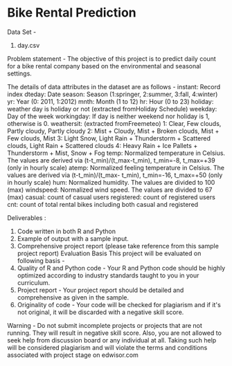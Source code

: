 # Bike Rental Prediction
Data Set -
1) ​day.csv

Problem statement -
The objective of this project is to predict daily count for a bike rental company based on the environmental and seasonal settings.

The details of data attributes in the dataset are as follows -
instant: Record index
dteday: Date
season: Season (1:springer, 2:summer, 3:fall, 4:winter)
yr: Year (0: 2011, 1:2012)
mnth: Month (1 to 12)
hr: Hour (0 to 23)
holiday: weather day is holiday or not (extracted fromHoliday Schedule)
weekday: Day of the week
workingday: If day is neither weekend nor holiday is 1, otherwise is 0.
weathersit: (extracted fromFreemeteo)
1: Clear, Few clouds, Partly cloudy, Partly cloudy
2: Mist + Cloudy, Mist + Broken clouds, Mist + Few clouds, Mist
3: Light Snow, Light Rain + Thunderstorm + Scattered clouds, Light Rain + Scattered clouds
4: Heavy Rain + Ice Pallets + Thunderstorm + Mist, Snow + Fog
temp: Normalized temperature in Celsius. The values are derived via (t-t_min)/(t_max-t_min),
t_min=-8, t_max=+39 (only in hourly scale)
atemp: Normalized feeling temperature in Celsius. The values are derived via (t-t_min)/(t_max-
t_min), t_min=-16, t_max=+50 (only in hourly scale)
hum: Normalized humidity. The values are divided to 100 (max)
windspeed: Normalized wind speed. The values are divided to 67 (max)
casual: count of casual users
registered: count of registered users
cnt: count of total rental bikes including both casual and registered

Deliverables :
1) Code written in both R and Python
2) Example of output with a sample input.
3) Comprehensive project report (​please take reference from this sample project
report​)
Evaluation Basis
This project will be evaluated on following basis -
1) Quality of R and Python code - ​Your R and Python code should be highly optimized according to industry standards taught to you in your curriculum.
2) ​Project report - ​Your project report should be detailed and comprehensive as given in the sample.
3) Originality of code - ​Your code will be checked for plagiarism and if it's not original, it will be discarded with a negative skill score.

Warning​ - Do not submit incomplete projects or projects that are not running. They will result in negative skill score. Also, you are not allowed to seek help from discussion board or any individual at all. Taking such help will be considered plagiarism and will violate the terms and conditions associated with project stage on edwisor.com
